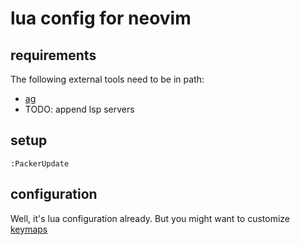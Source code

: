 # lua config for neovim

## requirements

The following external tools need to be in path:

- [ag](https://github.com/ggreer/the_silver_searcher)
- TODO: append lsp servers

## setup

```
:PackerUpdate
```

## configuration

Well, it's lua configuration already. But you might want to customize [keymaps](./lua/config-keys.lua)
